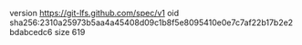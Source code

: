 version https://git-lfs.github.com/spec/v1
oid sha256:2310a25973b5aa4a45408d09c1b8f5e8095410e0e7c7af22b17b2e2bdabcedc6
size 619
